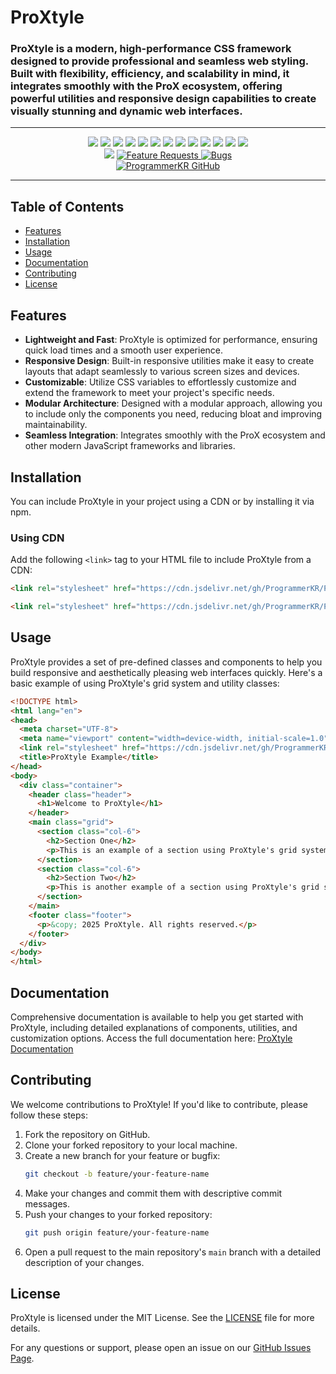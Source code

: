 # ProXtyle

### ProXtyle is a modern, high-performance CSS framework designed to provide professional and seamless web styling. Built with flexibility, efficiency, and scalability in mind, it integrates smoothly with the ProX ecosystem, offering powerful utilities and responsive design capabilities to create visually stunning and dynamic web interfaces.

---

<p align="center">
  <!-- Project Information -->
  <img src="https://img.shields.io/badge/ProXtyle-CSS%20Framework-blue">
  <img src="https://img.shields.io/badge/Version-1.0-brightgreen">
  <img src="https://img.shields.io/github/license/ProgrammerKR/ProXtyle">
  
  <!-- Repository Stats -->
  <img src="https://img.shields.io/github/languages/code-size/ProgrammerKR/ProXtyle">
  <img src="https://img.shields.io/github/repo-size/ProgrammerKR/ProXtyle">
  
  <img src="https://img.shields.io/github/stars/ProgrammerKR/ProXtyle?style=social">
  <img src="https://img.shields.io/github/forks/ProgrammerKR/ProXtyle?style=social">
  <img src="https://img.shields.io/github/issues/ProgrammerKR/ProXtyle">
  <img src="https://img.shields.io/github/issues-pr/ProgrammerKR/ProXtyle">
  
  <!-- Community & Contributions -->
  <img src="https://img.shields.io/github/contributors/ProgrammerKR/ProXtyle">
  <img src="https://img.shields.io/github/last-commit/ProgrammerKR/ProXtyle">
  <img src="https://img.shields.io/badge/Open%20Source-Yes-brightgreen">
  
  <!-- Support & Social -->
  <img src="https://img.shields.io/github/sponsors/ProgrammerKR">
  <br>
  <img src="https://img.shields.io/github/followers/ProgrammerKR?style=social">
  
  
  <!-- Issues & Requests -->
  <a href="https://github.com/ProgrammerKR/ProXtyle/issues?q=is%3Aopen+is%3Aissue+label%3Afeature-request+sort%3Areactions-%2B1-desc">
    <img src="https://img.shields.io/github/issues/ProgrammerKR/ProXtyle/feature-request.svg" alt="Feature Requests">
  </a>
  <a href="https://github.com/ProgrammerKR/ProXtyle/issues?utf8=✓&q=is%3Aissue+is%3Aopen+label%3Abug">
    <img src="https://img.shields.io/github/issues/ProgrammerKR/ProXtyle/bug.svg" alt="Bugs">
  </a>
  <br>
  
  <!-- GitHub Profile -->
  <a href="https://github.com/ProgrammerKR">
    <img src="https://img.shields.io/badge/GitHub-ProgrammerKR-%23ADD8E6?style=flat-square&logo=github" alt="ProgrammerKR GitHub">
  </a>
</p>

---

## Table of Contents

- [Features](#features)
- [Installation](#installation)
- [Usage](#usage)
- [Documentation](#documentation)
- [Contributing](#contributing)
- [License](#license)

## Features

- **Lightweight and Fast**: ProXtyle is optimized for performance, ensuring quick load times and a smooth user experience.
- **Responsive Design**: Built-in responsive utilities make it easy to create layouts that adapt seamlessly to various screen sizes and devices.
- **Customizable**: Utilize CSS variables to effortlessly customize and extend the framework to meet your project's specific needs.
- **Modular Architecture**: Designed with a modular approach, allowing you to include only the components you need, reducing bloat and improving maintainability.
- **Seamless Integration**: Integrates smoothly with the ProX ecosystem and other modern JavaScript frameworks and libraries.

## Installation

You can include ProXtyle in your project using a CDN or by installing it via npm.

### Using CDN

Add the following `<link>` tag to your HTML file to include ProXtyle from a CDN:

```html
<link rel="stylesheet" href="https://cdn.jsdelivr.net/gh/ProgrammerKR/ProXtyle@latest/dist/proxtyle.css">
```

```html
<link rel="stylesheet" href="https://cdn.jsdelivr.net/gh/ProgrammerKR/ProXtyle@latest/dist/proxtyle.min.css">
```

## Usage

ProXtyle provides a set of pre-defined classes and components to help you build responsive and aesthetically pleasing web interfaces quickly. Here's a basic example of using ProXtyle's grid system and utility classes:

```html
<!DOCTYPE html>
<html lang="en">
<head>
  <meta charset="UTF-8">
  <meta name="viewport" content="width=device-width, initial-scale=1.0">
  <link rel="stylesheet" href="https://cdn.jsdelivr.net/gh/ProgrammerKR/ProXtyle@latest/dist/proxtyle.min.css">
  <title>ProXtyle Example</title>
</head>
<body>
  <div class="container">
    <header class="header">
      <h1>Welcome to ProXtyle</h1>
    </header>
    <main class="grid">
      <section class="col-6">
        <h2>Section One</h2>
        <p>This is an example of a section using ProXtyle's grid system.</p>
      </section>
      <section class="col-6">
        <h2>Section Two</h2>
        <p>This is another example of a section using ProXtyle's grid system.</p>
      </section>
    </main>
    <footer class="footer">
      <p>&copy; 2025 ProXtyle. All rights reserved.</p>
    </footer>
  </div>
</body>
</html>
```

## Documentation

Comprehensive documentation is available to help you get started with ProXtyle, including detailed explanations of components, utilities, and customization options. Access the full documentation here: [ProXtyle Documentation](https://github.com/ProgrammerKR/ProXtyle/docs)

## Contributing

We welcome contributions to ProXtyle! If you'd like to contribute, please follow these steps:

1. Fork the repository on GitHub.
2. Clone your forked repository to your local machine.
3. Create a new branch for your feature or bugfix:
   ```bash
   git checkout -b feature/your-feature-name
   ```
4. Make your changes and commit them with descriptive commit messages.
5. Push your changes to your forked repository:
   ```bash
   git push origin feature/your-feature-name
   ```
6. Open a pull request to the main repository's `main` branch with a detailed description of your changes.

## License

ProXtyle is licensed under the MIT License. See the [LICENSE](https://github.com/ProgrammerKR/ProXtyle/LICENSE) file for more details.

For any questions or support, please open an issue on our [GitHub Issues Page](https://github.com/ProgrammerKR/ProXtyle/issues).
